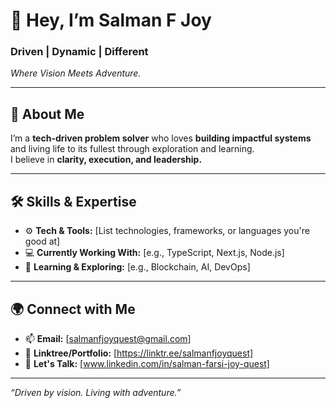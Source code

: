 # 👋 Hey, I’m Salman F Joy
### Driven | Dynamic | Different
*Where Vision Meets Adventure.*

---

## 🚀 About Me
I’m a **tech-driven problem solver** who loves **building impactful systems** and living life to its fullest through exploration and learning.  
I believe in **clarity, execution, and leadership.**

---

## 🛠️ Skills & Expertise
- ⚙️ **Tech & Tools:** [List technologies, frameworks, or languages you're good at]
- 💻 **Currently Working With:** [e.g., TypeScript, Next.js, Node.js]
- 🌱 **Learning & Exploring:** [e.g., Blockchain, AI, DevOps]

---

## 🌍 Connect with Me
- 📫 **Email:** [salmanfjoyquest@gmail.com]
- 🔗 **Linktree/Portfolio:** [https://linktr.ee/salmanfjoyquest]
- 💬 **Let's Talk:** [www.linkedin.com/in/salman-farsi-joy-quest]

---

_“Driven by vision. Living with adventure.”_
